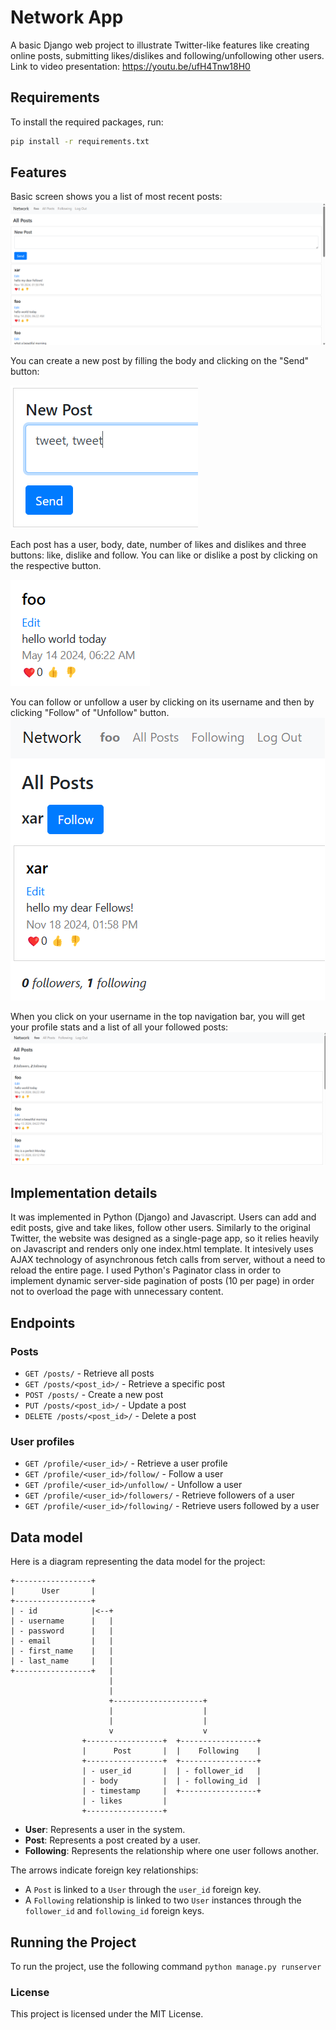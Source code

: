 # Network App

A basic Django web project to illustrate Twitter-like features like creating online posts, submitting likes/dislikes and following/unfollowing other users. Link to video presentation: https://youtu.be/ufH4Tnw18H0

## Requirements

To install the required packages, run:

```sh
pip install -r requirements.txt
```
## Features
Basic screen shows you a list of most recent posts:
![Login](./network/static/images/login.png)

You can create a new post by filling the body and clicking on the "Send" button:

![Posting](./network/static/images/posting.png)

Each post has a user, body, date, number of likes and dislikes and three buttons: like, dislike and follow. You can like or dislike a post by clicking on the respective button.

![Post](./network/static/images/post.png)

You can follow or unfollow a user by clicking on its username and then by clicking "Follow" of "Unfollow" button.  
![Follow](./network/static/images/follow.png)

When you click on your username in the top navigation bar, you will get your profile stats and a list of all your followed posts:
![Profile_full](./network/static/images/profile_full.png)

## Implementation details
It was implemented in Python (Django) and Javascript. Users can add and edit posts, give and take likes, follow other users. Similarly to the original Twitter, the website was designed as a single-page app, so it relies heavily on Javascript and renders only one index.html template. It intesively uses AJAX technology of asynchronous fetch calls from server, without a need to reload the entire page. I used Python's Paginator class in order to implement dynamic server-side pagination of posts (10 per page) in order not to overload the page with unnecessary content. 

## Endpoints
### Posts
- `GET /posts/` - Retrieve all posts 
- `GET /posts/<post_id>/` - Retrieve a specific post
- `POST /posts/` - Create a new post
- `PUT /posts/<post_id>/` - Update a post
- `DELETE /posts/<post_id>/` - Delete a post

### User profiles
- `GET /profile/<user_id>/` - Retrieve a user profile
- `GET /profile/<user_id>/follow/` - Follow a user
- `GET /profile/<user_id>/unfollow/` - Unfollow a user
- `GET /profile/<user_id>/followers/` - Retrieve followers of a user
- `GET /profile/<user_id>/following/` - Retrieve users followed by a user

## Data model
Here is a diagram representing the data model for the project:

```plaintext
+-----------------+                   
|      User       |          
+-----------------+          
| - id            |<--+      
| - username      |   |      
| - password      |   |      
| - email         |   |      
| - first_name    |   |      
| - last_name     |   |      
+-----------------+   |
                      |
                      |
                      +--------------------+
                      |                    |
                      |                    |
                      v                    v
                +-----------------+  +-----------------+
                |      Post       |  |    Following    |
                +-----------------+  +-----------------+
                | - user_id       |  | - follower_id   |
                | - body          |  | - following_id  |
                | - timestamp     |  +-----------------+
                | - likes         |
                +-----------------+
```

- **User**: Represents a user in the system.
- **Post**: Represents a post created by a user.
- **Following**: Represents the relationship where one user follows another.

The arrows indicate foreign key relationships:
- A `Post` is linked to a `User` through the `user_id` foreign key.
- A `Following` relationship is linked to two `User` instances through the `follower_id` and `following_id` foreign keys.


## Running the Project
To run the project, use the following command
`python manage.py runserver`

### License
This project is licensed under the MIT License.